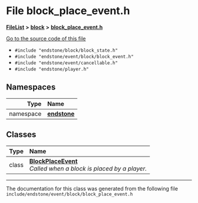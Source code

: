 

# File block\_place\_event.h



[**FileList**](files.md) **>** [**block**](dir_992e9ad7dc69726476903ba283e33c71.md) **>** [**block\_place\_event.h**](block__place__event_8h.md)

[Go to the source code of this file](block__place__event_8h_source.md)



* `#include "endstone/block/block_state.h"`
* `#include "endstone/event/block/block_event.h"`
* `#include "endstone/event/cancellable.h"`
* `#include "endstone/player.h"`













## Namespaces

| Type | Name |
| ---: | :--- |
| namespace | [**endstone**](namespaceendstone.md) <br> |


## Classes

| Type | Name |
| ---: | :--- |
| class | [**BlockPlaceEvent**](classendstone_1_1BlockPlaceEvent.md) <br>_Called when a block is placed by a player._  |



















































------------------------------
The documentation for this class was generated from the following file `include/endstone/event/block/block_place_event.h`

